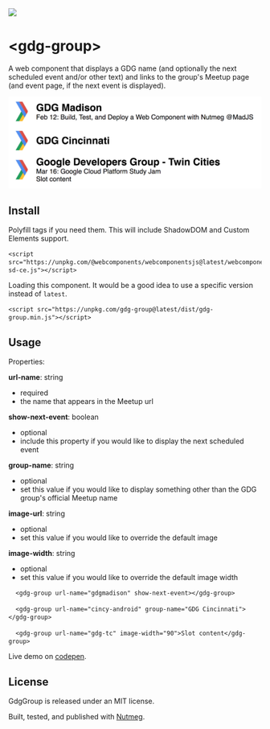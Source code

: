 <img src="https://travis-ci.org/pearlbea/gdg-group.svg?branch=master" />

&lt;gdg-group&gt;
====

A web component that displays a GDG name (and optionally the next scheduled event and/or other text) and links to the group's Meetup page (and event page, if the next event is displayed).

![demo image](https://raw.githubusercontent.com/pearlbea/gdg-group/master/demo.png)


Install
----

Polyfill tags if you need them. This will include ShadowDOM and Custom Elements support.

```
<script src="https://unpkg.com/@webcomponents/webcomponentsjs@latest/webcomponents-sd-ce.js"></script>
```

Loading this component. It would be a good idea to use a specific version instead of `latest`.

```
<script src="https://unpkg.com/gdg-group@latest/dist/gdg-group.min.js"></script>
```

Usage
----

Properties: 

**url-name**: string
  - required
  - the name that appears in the Meetup url

**show-next-event**: boolean
  - optional
  - include this property if you would like to display the next scheduled event

**group-name**: string
  - optional
  - set this value if you would like to display something other than the GDG group's official Meetup name

**image-url**: string
  - optional
  - set this value if you would like to override the default image

**image-width**: string
 - optional
 - set this value if you would like to override the default image width

```
  <gdg-group url-name="gdgmadison" show-next-event></gdg-group>

  <gdg-group url-name="cincy-android" group-name="GDG Cincinnati"></gdg-group>

  <gdg-group url-name="gdg-tc" image-width="90">Slot content</gdg-group>

```

Live demo on [codepen](https://codepen.io/pearlbea/pen/BJJPBR).

License
----

GdgGroup is released under an MIT license.

Built, tested, and published with [Nutmeg](https://nutmeg.tools).
